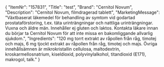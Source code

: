 {
  "ItemNr": "157831",
  "Title": "test",
  "Brand": "Cernitol Novum",
  "Description": "Cernitol Novum, filmdragerad tablett",
  "MarketingMessage": "Växtbaserat läkemedel för behandling av symtom vid godartad prostataförstoring, t.ex. täta urinträngningar och nattliga urinträngningar. Vuxna och äldre män. Innehåller ej gluten och laktos. Kontakta läkare innan du börjar ta Cernitol Novum för att inte missa en bakomliggande allvarlig sjukdom.",
  "Ingredients": "120 mg torrt extrakt av råpollen från råg, timotej och majs, 6 mg tjockt extrakt av råpollen från råg, timotej och majs. Övriga innehållsämnen är mikrokristallin cellulosa, maltodextrin, kroskarmellosnatrium, kiseldioxid, polyvinylalkohol, titandioxid (E171), makrogol, talk."
}